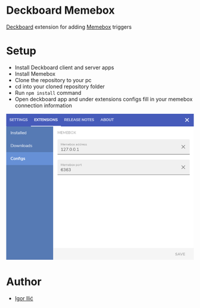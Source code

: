 # Deckboard Memebox

[Deckboard](https://deckboard.app/) extension for adding [Memebox](https://github.com/negue/meme-box) triggers

# Setup

* Install Deckboard client and server apps
* Install Memebox
* Clone the repository to your pc
* cd into your cloned repository folder
* Run `npm install` command
* Open deckboard app and under extensions configs fill in your memebox connection information

![memebox deckboard settings screen](assets/deckboard-memebox-settings.png)

# Author

* [Igor Ilić](https://bio.link/igorilic)

